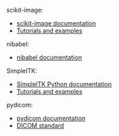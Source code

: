 scikit-image:
- [scikit-image documentation](https://scikit-image.org/docs/stable/)
- [Tutorials and examples](https://scikit-image.org/docs/stable/user_guide/tutorials.html)

nibabel:
- [nibabel documentation](https://nipy.org/nibabel/#documentation)

SimpleITK:
- [SimpleITK Python documentation](https://simpleitk.readthedocs.io/en/master/gettingStarted.html#python-binary-files)
- [Tutorials and examples](https://simpleitk.readthedocs.io/en/master/link_examples.html)

pydicom:
- [pydicom documentation](https://pydicom.github.io/pydicom/stable/index.html)
- [DICOM standard](https://www.dicomstandard.org/)
